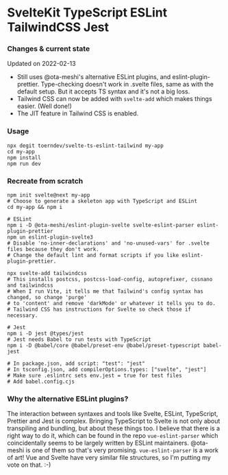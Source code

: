 # SvelteKit TypeScript ESLint TailwindCSS Jest

### Changes & current state

Updated on 2022-02-13
- Still uses @ota-meshi's alternative ESLint plugins, and eslint-plugin-prettier.
  Type-checking doesn't work in .svelte files, same as with the default setup. But it accepts TS syntax and it's not a big loss.
- Tailwind CSS can now be added with `svelte-add` which makes things easier. (Well done!)
- The JIT feature in Tailwind CSS is enabled.

### Usage

```
npx degit toerndev/svelte-ts-eslint-tailwind my-app
cd my-app
npm install
npm run dev
```

### Recreate from scratch

```
npm init svelte@next my-app
# Choose to generate a skeleton app with TypeScript and ESLint
cd my-app && npm i

# ESLint
npm i -D @ota-meshi/eslint-plugin-svelte svelte-eslint-parser eslint-plugin-prettier
npm un eslint-plugin-svelte3
# Disable 'no-inner-declarations' and 'no-unused-vars' for .svelte files because they don't work.
# Change the default lint and format scripts if you like eslint-plugin-prettier.

npx svelte-add tailwindcss
# This installs postcss, postcss-load-config, autoprefixer, cssnano and tailwindcss
# When I run Vite, it tells me that Tailwind's config syntax has changed, so change 'purge'
# to 'content' and remove 'darkMode' or whatever it tells you to do.
# Tailwind CSS has instructions for Svelte so check those if necessary.

# Jest
npm i -D jest @types/jest
# Jest needs Babel to run tests with TypeScript
npm i -D @babel/core @babel/preset-env @babel/preset-typescript babel-jest

# In package.json, add script: "test": "jest"
# In tsconfig.json, add compilerOptions.types: ["svelte", "jest"]
# Make sure .eslintrc sets env.jest = true for test files
# Add babel.config.cjs
```

### Why the alternative ESLint plugins?

The interaction between syntaxes and tools like Svelte, ESLint, TypeScript, Prettier and Jest is
complex. Bringing TypeScript to Svelte is not only about transpiling and bundling, but about these
things too.
I believe that there is a right way to do it, which can be found in the repo `vue-eslint-parser`
which coincidentally seems to be largely written by ESLint maintainers. @ota-meshi is one of them
so that's very promising. `vue-eslint-parser` is a work of art!
Vue and Svelte have very similar file structures, so I'm putting my vote on that. :-)

